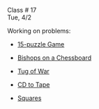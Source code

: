 <div class="lecture1">

<div class="column_date">
<p markdown="block">

Class # 17 <br>
Tue, 4/2



</p>
</div>

<div class="column_materials">
<p markdown="block">

Working on problems:

- [15-puzzle Game](slides/08/15-puzzle.pdf)

- [Bishops on a Chessboard](slides/08/bishops.pdf)

- [Tug of War](slides/08/tug.pdf)

- [CD to Tape](slides/08/CD.pdf)

- [Squares](slides/08/squares.pdf)


</p>
</div>

<div class="column_assign">
<p markdown="block">




</p>
</div>

</div>

